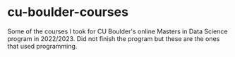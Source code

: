 # cu-boulder-courses
 
Some of the courses I took for CU Boulder's online Masters in Data Science program in 2022/2023. Did not finish the program but these are the ones that used programming.
